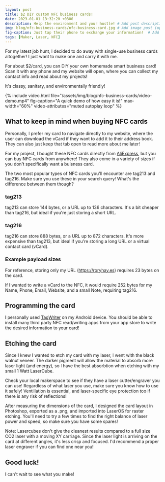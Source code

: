 ```yaml
---
layout: post
title: $2 DIY custom NFC business cards!
date: 2023-01-01 13:32:20 +0300
description: Help the environment and your hustle! # Add post description (optional)
img: blog/nfc-business-cards/nfc-business-card.jpg # Add image post (optional)
fig-caption: Just tap their phone to exchange your information!  # Add figcaption (optional)
tags: [Maker, Laser, NFC]
---
```


For my latest job hunt, I decided to do away with single-use business cards altogether! I just want to make one and carry it with me.

For about $2/card, you can DIY your own homemade smart business card! Scan it with any phone and my website will open, where you can collect my contact info and read about my projects!

It's classy, sanitary, and environmentally friendly!

{% include video.html 
    file="/assets/img/blog/nfc-business-cards/video-demo.mp4"
    fig-caption="A quick demo of how easy it is!"
    max-width="60%"
    video-attributes="muted autoplay loop"
%}

## What to keep in mind when buying NFC cards

Personally, I prefer my card to navigate directly to my website, where the user can download the vCard if they want to add it to their address book. They can also just keep that tab open to read more about me later!

For my project, I bought these NFC cards directly from [AliExpress](https://www.aliexpress.us/item/3256804276946189.html), but you can buy NFC cards from anywhere! They also come in a variety of sizes if you don't specifically want a buisness card.

The two most popular types of NFC cards you'll encounter are tag213 and tag216. Make sure you use these in your search query! What's the difference between them though?

### tag213
tag213 can store 144 bytes, or a URL up to 136 characters. It's a bit cheaper than tag216, but ideal if you're just storing a short URL.

### tag216
tag216 can store 888 bytes, or a URL up to 872 characters. It's more expensive than tag213, but ideal if you're storing a long URL or a virtual contact card (vCard).

### Example payload sizes
For reference, storing only my URL (https://roryhay.es) requires 23 bytes on the card.

If I wanted to write a vCard to the NFC, it would require 252 bytes for my Name, Phone, Email, Website, and a small Note, requiring tag216.

## Programming the card

I personally used [TagWriter](https://play.google.com/store/apps/details?id=com.nxp.nfc.tagwriter&gl=US) on my Android device. You should be able to install many third party NFC read/writing apps from your app store to write the desired information to your card!

## Etching the card

Since I knew I wanted to etch my card with my laser, I went with the black walnut veneer. The darker pigment will allow the material to absorb more laser light (and energy), so I have the best absorbtion when etching with my small 1 Watt LaserCube.

Check your local makerspace to see if they have a laser cutter/engraver you can use! Regardless of what laser you use, make sure you know how to use it safely! Ventillation is essential, and laser-specific eye protection too if there is any risk of reflections!

After measuring the dimensions of the card, I designed the card layout in Photoshop, exported as a .png, and imported into LaserOS for raster etching. You'll need to try a few times to find the right balance of laser power and speed, so make sure you have some spares!

Note: Lasercubes don't give the cleanest results compared to a full size CO2 laser with a moving XY carriage. Since the laser light is arriving on the card at different angles, it's less crisp and focused. I'd recommend a proper laser engraver if you can find one near you!

## Good luck!
I can't wait to see what you make!